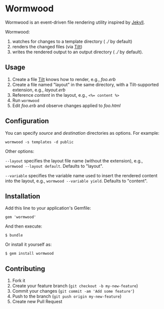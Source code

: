 # Wormwood

Wormwood is an event-driven file rendering utility inspired by [Jekyll](https://github.com/mojombo/jekyll).

Wormwood:
1. watches for changes to a template directory ( _./_ by default)
2. renders the changed files (via [Tilt](https://github.com/rtomayko/tilt))
3. writes the rendered output to an output directory ( _./_ by default).

## Usage

1. Create a file [Tilt](https://github.com/rtomayko/tilt) knows how to render, e.g., _foo.erb_
2. Create a file named "layout" in the same directory, with a Tilt-supported extension, e.g., _layout.erb_
3. Reference _content_ in the layout, e.g., `<%= content %>`
4. Run `wormwood`
5. Edit _foo.erb_ and observe changes applied to _foo.html_


## Configuration

You can specify _source_ and _destination_ directories as options. For example:

    wormwood -s templates -d public

Other options:

`--layout` specifies the layout file name (without the extension), e.g., `wormwood --layout default`. Defaults to "layout".

`--variable` specifies the variable name used to insert the rendered content into the layout, e.g., `wormwood --variable yield`. Defaults to "content".


## Installation

Add this line to your application's Gemfile:

    gem 'wormwood'

And then execute:

    $ bundle

Or install it yourself as:

    $ gem install wormwood


## Contributing

1. Fork it
2. Create your feature branch (`git checkout -b my-new-feature`)
3. Commit your changes (`git commit -am 'Add some feature'`)
4. Push to the branch (`git push origin my-new-feature`)
5. Create new Pull Request
